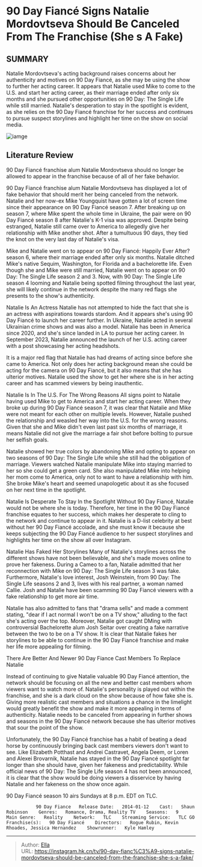 # 90 Day Fiancé Signs Natalie Mordovtseva Should Be Canceled From The Franchise (She s A Fake)


## SUMMARY 



  Natalie Mordovtseva&#39;s acting background raises concerns about her authenticity and motives on 90 Day Fiancé, as she may be using the show to further her acting career.   It appears that Natalie used Mike to come to the U.S. and start her acting career, as their marriage ended after only six months and she pursued other opportunities on 90 Day: The Single Life while still married.   Natalie&#39;s desperation to stay in the spotlight is evident, as she relies on the 90 Day Fiancé franchise for her success and continues to pursue suspect storylines and highlight her time on the show on social media.  

![iamge](https://static1.srcdn.com/wordpress/wp-content/uploads/2023/06/150623_sr_rtv_01.jpg)

## Literature Review
90 Day Fiancé franchise alum Natalie Mordovtseva should no longer be allowed to appear in the franchise because of all of her fake behavior. 




90 Day Fiancé franchise alum Natalie Mordovtseva has displayed a lot of fake behavior that should merit her being canceled from the network. Natalie and her now-ex Mike Youngquist have gotten a lot of screen time since their appearance on 90 Day Fiancé season 7. After breaking up on season 7, where Mike spent the whole time in Ukraine, the pair were on 90 Day Fiancé season 8 after Natalie&#39;s K-1 visa was approved. Despite being estranged, Natalie still came over to America to allegedly give her relationship with Mike another shot. After a tumultuous 90 days, they tied the knot on the very last day of Natalie&#39;s visa.




Mike and Natalie went on to appear on 90 Day Fiancé: Happily Ever After? season 6, where their marriage ended after only six months. Natalie ditched Mike&#39;s native Sequim, Washington, for Florida and a bachelorette life. Even though she and Mike were still married, Natalie went on to appear on 90 Day: The Single Life season 2 and 3. Now, with 90 Day: The Single Life season 4 looming and Natalie being spotted filming throughout the last year, she will likely continue in the network despite the many red flags she presents to the show&#39;s authenticity.


 Natalie Is An Actress 
Natalie has not attempted to hide the fact that she is an actress with aspirations towards stardom. And it appears she&#39;s using 90 Day Fiancé to launch her career further. In Ukraine, Natalie acted in several Ukrainian crime shows and was also a model. Natalie has been in America since 2020, and she&#39;s since landed in LA to pursue her acting career. In September 2023, Natalie announced the launch of her U.S. acting career with a post showcasing her acting headshots.




It is a major red flag that Natalie has had dreams of acting since before she came to America. Not only does her acting background mean she could be acting for the camera on 90 Day Fiancé, but it also means that she has ulterior motives. Natalie used the show to get her where she is in her acting career and has scammed viewers by being inauthentic.



 Natalie Is In The U.S. For The Wrong Reasons 
All signs point to Natalie having used Mike to get to America and start her acting career. When they broke up during 90 Day Fiancé season 7, it was clear that Natalie and Mike were not meant for each other on multiple levels. However, Natalie pushed the relationship and weasled her way into the U.S. for the wrong reasons. Given that she and Mike didn&#39;t even last past six months of marriage, it means Natalie did not give the marriage a fair shot before bolting to pursue her selfish goals.

Natalie showed her true colors by abandoning Mike and opting to appear on two seasons of 90 Day: The Single Life while she still had the obligation of marriage. Viewers watched Natalie manipulate Mike into staying married to her so she could get a green card. She also manipulated Mike into helping her mom come to America, only not to want to have a relationship with him. She broke Mike&#39;s heart and seemed unapologetic about it as she focused on her next time in the spotlight.






 Natalie Is Desperate To Stay In the Spotlight 
Without 90 Day Fiancé, Natalie would not be where she is today. Therefore, her time in the 90 Day Fiancé franchise equates to her success, which makes her desperate to cling to the network and continue to appear in it. Natalie is a D-list celebrity at best without her 90 Day Fiancé accolade, and she must know it because she keeps subjecting the 90 Day Fiancé audience to her suspect storylines and highlights her time on the show all over Instagram.



 Natalie Has Faked Her Storylines 
Many of Natalie&#39;s storylines across the different shows have not been believable, and she&#39;s made moves online to prove her fakeness. During a Cameo to a fan, Natalie admitted that her reconnection with Mike on 90 Day: The Single Life season 3 was fake. Furthermore, Natalie&#39;s love interest, Josh Weinstein, from 90 Day: The Single Life seasons 2 and 3, lives with his real partner, a woman named Callie. Josh and Natalie have been scamming 90 Day Fiancé viewers with a fake relationship to get more air time.




Natalie has also admitted to fans that &#34;drama sells&#34; and made a comment stating, &#34;dear if I act normal I won&#39;t be on a TV show,&#34; alluding to the fact she&#39;s acting over the top. Moreover, Natalie got caught DMing with controversial Bachelorette alum Josh Seitar over creating a fake narrative between the two to be on a TV show. It is clear that Natalie fakes her storylines to be able to continue in the 90 Day Fiancé franchise and make her life more appealing for filming.



 There Are Better And Newer 90 Day Fiance Cast Members To Replace Natalie 
         

Instead of continuing to give Natalie valuable 90 Day Fiancé attention, the network should be focusing on all the new and better cast members whom viewers want to watch more of. Natalie&#39;s personality is played out within the franchise, and she is a dark cloud on the show because of how fake she is. Giving more realistic cast members and situations a chance in the limelight would greatly benefit the show and make it more appealing in terms of authenticity. Natalie needs to be canceled from appearing in further shows and seasons in the 90 Day Fiancé network because she has ulterior motives that sour the point of the show.




Unfortunately, the 90 Day Fiancé franchise has a habit of beating a dead horse by continuously bringing back cast members viewers don&#39;t want to see. Like Elizabeth Potthast and Andrei Castravet, Angela Deem, or Loren and Alexei Brovarnik, Natalie has stayed in the 90 Day Fiancé spotlight far longer than she should have, given her fakeness and predictability. While official news of 90 Day: The Single Life season 4 has not been announced, it is clear that the show would be doing viewers a disservice by having Natalie and her fakeness on the show once again.



90 Day Fiancé season 10 airs Sundays at 8 p.m. EDT on TLC.




               90 Day Fiance   Release Date:   2014-01-12    Cast:   Shaun Robinson    Genres:   Romance, Drama, Reality TV    Seasons:   9    Main Genre:   Reality    Network:   TLC    Streaming Service:   TLC GO    Franchise(s):   90 Day Fiancé    Directors:   Rogue Rubin, Kevin Rhoades, Jessica Hernandez    Showrunner:   Kyle Hamley      

---

> Author: [Ella](https://instagram.hk.cn/)  
> URL: https://instagram.hk.cn/tv/90-day-fianc%C3%A9-signs-natalie-mordovtseva-should-be-canceled-from-the-franchise-she-s-a-fake/  

